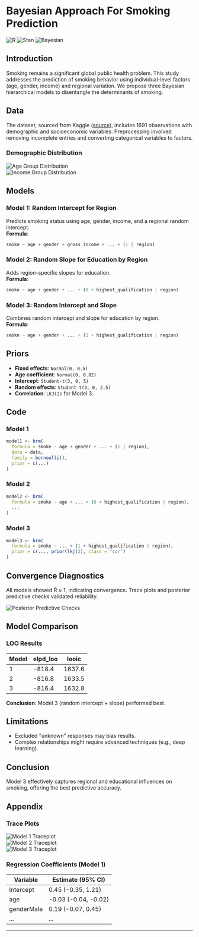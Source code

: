 # Bayesian Approach For Smoking Prediction
![R](https://img.shields.io/badge/R-276DC3?style=for-the-badge&logo=r&logoColor=white)
![Stan](https://img.shields.io/badge/Stan-276DC3?style=for-the-badge&logo=stan&logoColor=white)
![Bayesian](https://img.shields.io/badge/Bayesian-Analysis-blue)

## Introduction
Smoking remains a significant global public health problem. This study addresses the prediction of smoking behavior using individual-level factors (age, gender, income) and regional variation. We propose three Bayesian hierarchical models to disentangle the determinants of smoking.

## Data
The dataset, sourced from Kaggle ([source](https://www.kaggle.com/datasets/utkarshx27/smoking-dataset-from-uk/data)), includes 1691 observations with demographic and socioeconomic variables. Preprocessing involved removing incomplete entries and converting categorical variables to factors.

### Demographic Distribution
![Age Group Distribution](figures/age%20group.jpeg)  
![Income Group Distribution](figures/income%20group.jpeg)

## Models
### Model 1: Random Intercept for Region
Predicts smoking status using age, gender, income, and a regional random intercept.  
**Formula**:
```r
smoke ~ age + gender + gross_income + ... + (1 | region)
```

### Model 2: Random Slope for Education by Region
Adds region-specific slopes for education.  
**Formula**:
```r
smoke ~ age + gender + ... + (0 + highest_qualification | region)
```

### Model 3: Random Intercept and Slope
Combines random intercept and slope for education by region.  
**Formula**:
```r
smoke ~ age + gender + ... + (1 + highest_qualification | region)
```

## Priors
- **Fixed effects**: `Normal(0, 0.5)`  
- **Age coefficient**: `Normal(0, 0.02)`  
- **Intercept**: `Student-t(3, 0, 5)`  
- **Random effects**: `Student-t(3, 0, 2.5)`  
- **Correlation**: `LKJ(2)` for Model 3.

## Code
### Model 1
```r
model1 <- brm(
  formula = smoke ~ age + gender + ... + (1 | region),
  data = data,
  family = bernoulli(),
  prior = c(...)
)
```

### Model 2
```r
model2 <- brm(
  formula = smoke ~ age + ... + (0 + highest_qualification | region),
  ...
)
```

### Model 3
```r
model3 <- brm(
  formula = smoke ~ ... + (1 + highest_qualification | region),
  prior = c(..., prior(lkj(2), class = "cor")
)
```

## Convergence Diagnostics
All models showed R̂ ≈ 1, indicating convergence. Trace plots and posterior predictive checks validated reliability.

![Posterior Predictive Checks](figures/Posterior%20predictive%20checks.png)

## Model Comparison
### LOO Results
| Model | elpd_loo | looic  |
|-------|----------|--------|
| 1     | -818.4   | 1637.6 |
| 2     | -816.8   | 1633.5 |
| 3     | -816.4   | 1632.8 |

**Conclusion**: Model 3 (random intercept + slope) performed best.

## Limitations
- Excluded "unknown" responses may bias results.
- Complex relationships might require advanced techniques (e.g., deep learning).

## Conclusion
Model 3 effectively captures regional and educational influences on smoking, offering the best predictive accuracy.


  
## Appendix
### Trace Plots
![Model 1 Traceplot](figures/traceplot1.png)  
![Model 2 Traceplot](figures/traceplot2.png)  
![Model 3 Traceplot](figures/traceplot3.png)

### Regression Coefficients (Model 1)
| Variable               | Estimate (95% CI)        |
|------------------------|--------------------------|
| Intercept              | 0.45 (-0.35, 1.21)      |
| age                    | -0.03 (-0.04, -0.02)    |
| genderMale             | 0.19 (-0.07, 0.45)      |
| ...                    | ...                      |

---


